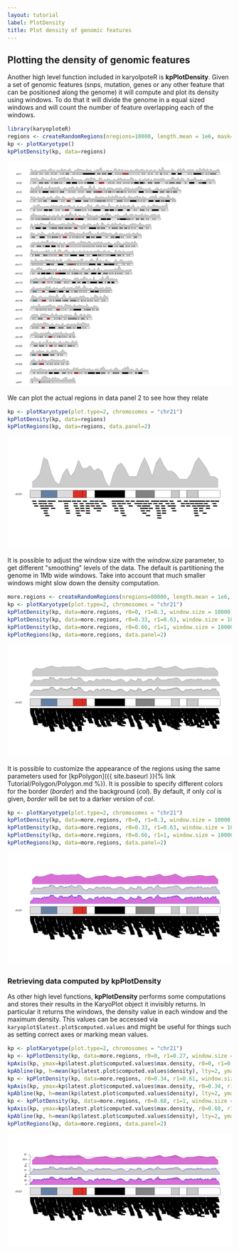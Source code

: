 ```yaml
---
layout: tutorial
label: PlotDensity
title: Plot density of genomic features
---
```





## Plotting the density of genomic features

Another high level function included in karyolpoteR is **kpPlotDensity**. Given 
a set of genomic features (snps, mutation, genes or any other feature that can
be positioned along the genome) it will compute and plot its density using 
windows. To do that it will divide the genome in a equal sized windows and 
will count the number of feature overlapping each of the windows.



```r
library(karyoploteR)
regions <- createRandomRegions(nregions=10000, length.mean = 1e6, mask=NA)
kp <- plotKaryotype()
kpPlotDensity(kp, data=regions)
```

![plot of chunk Figure1](images//Figure1-1.png)

We can plot the actual regions in data panel 2 to see how they relate


```r
kp <- plotKaryotype(plot.type=2, chromosomes = "chr21")
kpPlotDensity(kp, data=regions)
kpPlotRegions(kp, data=regions, data.panel=2)
```

![plot of chunk Figure2](images//Figure2-1.png)

It is possible to adjust the window size with the _window.size_ parameter, to 
get different "smoothing" levels of the data. The default is partitioning the
genome in 1Mb wide windows. Take into account that much smaller windows might slow
down the density computation.


```r
more.regions <- createRandomRegions(nregions=80000, length.mean = 1e6, mask=NA)
kp <- plotKaryotype(plot.type=2, chromosomes = "chr21")
kpPlotDensity(kp, data=more.regions, r0=0, r1=0.3, window.size = 10000)
kpPlotDensity(kp, data=more.regions, r0=0.33, r1=0.63, window.size = 100000)
kpPlotDensity(kp, data=more.regions, r0=0.66, r1=1, window.size = 1000000)
kpPlotRegions(kp, data=more.regions, data.panel=2)
```

![plot of chunk Figure3](images//Figure3-1.png)

It is possible to customize the appearance of the regions using the same 
parameters used for 
[kpPolygon]({{ site.baseurl }}{% link Tutorial/Polygon/Polygon.md %}).
It is possible to specify different colors for the border (_border_) and the 
background (_col_). By default, if only _col_ is given, _border_ will be set to 
a darker version of _col_.


```r
kp <- plotKaryotype(plot.type=2, chromosomes = "chr21")
kpPlotDensity(kp, data=more.regions, r0=0, r1=0.3, window.size = 10000, border="blue", col="orchid")
kpPlotDensity(kp, data=more.regions, r0=0.33, r1=0.63, window.size = 100000, border="blue")
kpPlotDensity(kp, data=more.regions, r0=0.66, r1=1, window.size = 1000000, col="orchid")
kpPlotRegions(kp, data=more.regions, data.panel=2)
```

![plot of chunk Figure4](images//Figure4-1.png)

### Retrieving data computed by kpPlotDensity

As other high level functions, **kpPlotDensity** performs some computations
and stores their results in the KaryoPlot object it invisibly returns. In
particular it returns the windows, the density value in each window and the
maximum density. This values can be accessed via 
`karyoplot$latest.plot$computed.values` and might be useful for things such as 
setting correct axes or marking mean values.


```r
kp <- plotKaryotype(plot.type=2, chromosomes = "chr21")
kp <- kpPlotDensity(kp, data=more.regions, r0=0, r1=0.27, window.size = 10000, border="blue", col="orchid")
kpAxis(kp, ymax=kp$latest.plot$computed.values$max.density, r0=0, r1=0.27, cex=0.8)
kpAbline(kp, h=mean(kp$latest.plot$computed.values$density), lty=2, ymax=kp$latest.plot$computed.values$max.density, r0=0, r1=0.27)
kp <- kpPlotDensity(kp, data=more.regions, r0=0.34, r1=0.61, window.size = 100000, border="blue")
kpAxis(kp, ymax=kp$latest.plot$computed.values$max.density, r0=0.34, r1=0.61, cex=0.8)
kpAbline(kp, h=mean(kp$latest.plot$computed.values$density), lty=2, ymax=kp$latest.plot$computed.values$max.density, r0=0.34, r1=0.61)
kp <- kpPlotDensity(kp, data=more.regions, r0=0.68, r1=1, window.size = 1000000, col="orchid")
kpAxis(kp, ymax=kp$latest.plot$computed.values$max.density, r0=0.68, r1=1, cex=0.8)
kpAbline(kp, h=mean(kp$latest.plot$computed.values$density), lty=2, ymax=kp$latest.plot$computed.values$max.density, r0=0.68, r1=1)
kpPlotRegions(kp, data=more.regions, data.panel=2)
```

![plot of chunk Figure5](images//Figure5-1.png)
